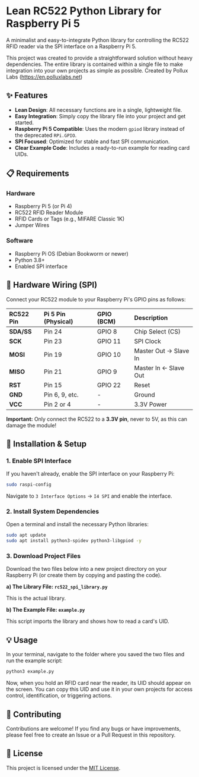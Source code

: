 
# Lean RC522 Python Library for Raspberry Pi 5

A minimalist and easy-to-integrate Python library for controlling the RC522 RFID reader via the SPI interface on a Raspberry Pi 5.

This project was created to provide a straightforward solution without heavy dependencies. The entire library is contained within a single file to make integration into your own projects as simple as possible. Created by Pollux Labs (https://en.polluxlabs.net)

## ✨ Features

  - **Lean Design**: All necessary functions are in a single, lightweight file.
  - **Easy Integration**: Simply copy the library file into your project and get started.
  - **Raspberry Pi 5 Compatible**: Uses the modern `gpiod` library instead of the deprecated `RPi.GPIO`.
  - **SPI Focused**: Optimized for stable and fast SPI communication.
  - **Clear Example Code**: Includes a ready-to-run example for reading card UIDs.

## 📋 Requirements

### Hardware

  - Raspberry Pi 5 (or Pi 4)
  - RC522 RFID Reader Module
  - RFID Cards or Tags (e.g., MIFARE Classic 1K)
  - Jumper Wires

### Software

  - Raspberry Pi OS (Debian Bookworm or newer)
  - Python 3.8+
  - Enabled SPI interface

## 🔌 Hardware Wiring (SPI)

Connect your RC522 module to your Raspberry Pi's GPIO pins as follows:

| RC522 Pin  | Pi 5 Pin (Physical) | GPIO (BCM) | Description            |
| :--------- | :------------------ | :--------- | :--------------------- |
| **SDA/SS** | Pin 24              | GPIO 8     | Chip Select (CS)       |
| **SCK** | Pin 23              | GPIO 11    | SPI Clock              |
| **MOSI** | Pin 19              | GPIO 10    | Master Out -\> Slave In |
| **MISO** | Pin 21              | GPIO 9     | Master In \<- Slave Out |
| **RST** | Pin 15              | GPIO 22    | Reset                  |
| **GND** | Pin 6, 9, etc.      | -          | Ground                 |
| **VCC** | Pin 2 or 4          | -          | 3.3V Power             |

**Important:** Only connect the RC522 to a **3.3V pin**, never to 5V, as this can damage the module\!

## 🚀 Installation & Setup

### 1\. Enable SPI Interface

If you haven't already, enable the SPI interface on your Raspberry Pi:

```bash
sudo raspi-config
```

Navigate to `3 Interface Options` -\> `I4 SPI` and enable the interface.

### 2\. Install System Dependencies

Open a terminal and install the necessary Python libraries:

```bash
sudo apt update
sudo apt install python3-spidev python3-libgpiod -y
```

### 3\. Download Project Files

Download the two files below into a new project directory on your Raspberry Pi (or create them by copying and pasting the code).

**a) The Library File: `rc522_spi_library.py`**

This is the actual library.


**b) The Example File: `example.py`**

This script imports the library and shows how to read a card's UID.


## 💡 Usage

In your terminal, navigate to the folder where you saved the two files and run the example script:

```bash
python3 example.py
```

Now, when you hold an RFID card near the reader, its UID should appear on the screen. You can copy this UID and use it in your own projects for access control, identification, or triggering actions.

## 🤝 Contributing

Contributions are welcome\! If you find any bugs or have improvements, please feel free to create an Issue or a Pull Request in this repository.

## 📄 License

This project is licensed under the [MIT License](https://www.google.com/search?q=LICENSE).
